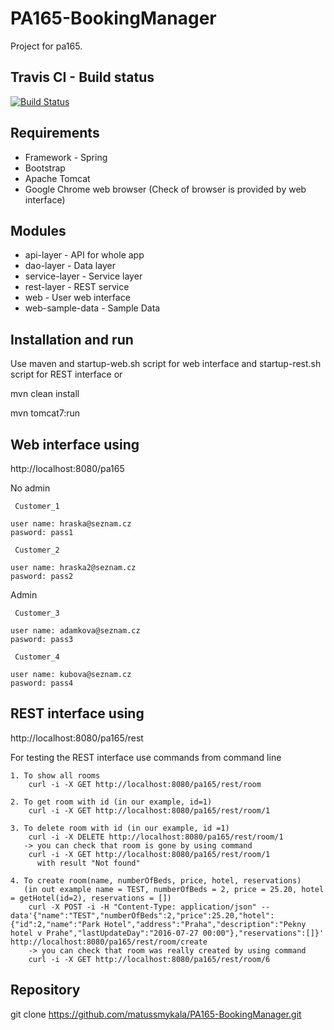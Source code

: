 # PA165-BookingManager

Project for pa165.

## Travis CI - Build status 

[![Build Status](https://travis-ci.org/matussmykala/PA165-BookingManager.svg?branch=master)](https://travis-ci.org/matussmykala/PA165-BookingManager)

## Requirements

- Framework - Spring
- Bootstrap
- Apache Tomcat
- Google Chrome web browser (Check of browser is provided by web interface)

## Modules

- api-layer	- API for whole app
- dao-layer	- Data layer
- service-layer - Service layer
- rest-layer - REST service
- web - User web interface
- web-sample-data - Sample Data 

## Installation and run

Use maven and startup-web.sh script for web interface and startup-rest.sh script for REST interface or

mvn clean install

mvn tomcat7:run

## Web interface using

 http://localhost:8080/pa165

 No admin

     Customer_1

 	user name: hraska@seznam.cz
 	pasword: pass1

     Customer_2

	user name: hraska2@seznam.cz
	pasword: pass2
 
 Admin

     Customer_3

	user name: adamkova@seznam.cz
	pasword: pass3

     Customer_4

	user name: kubova@seznam.cz
	pasword: pass4 
 
## REST interface using

 http://localhost:8080/pa165/rest

For testing the REST interface use commands from command line

	1. To show all rooms
		curl -i -X GET http://localhost:8080/pa165/rest/room

	2. To get room with id (in our example, id=1)
		curl -i -X GET http://localhost:8080/pa165/rest/room/1

	3. To delete room with id (in our example, id =1)
		curl -i -X DELETE http://localhost:8080/pa165/rest/room/1
	   -> you can check that room is gone by using command
		curl -i -X GET http://localhost:8080/pa165/rest/room/1
	      with result "Not found"

	4. To create room(name, numberOfBeds, price, hotel, reservations)
	   (in out example name = TEST, numberOfBeds = 2, price = 25.20, hotel = getHotel(id=2), reservations = [])
		curl -X POST -i -H "Content-Type: application/json" --data'{"name":"TEST","numberOfBeds":2,"price":25.20,"hotel":{"id":2,"name":"Park Hotel","address":"Praha","description":"Pekny hotel v Prahe","lastUpdateDay":"2016-07-27 00:00"},"reservations":[]}' http://localhost:8080/pa165/rest/room/create
	    -> you can check that room was really created by using command
		curl -i -X GET http://localhost:8080/pa165/rest/room/6

## Repository

git clone https://github.com/matussmykala/PA165-BookingManager.git

